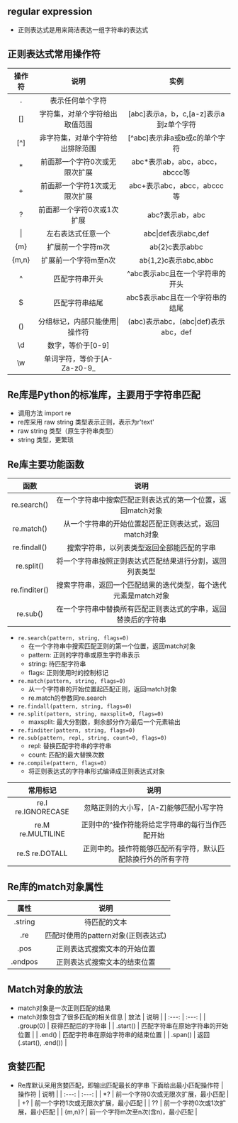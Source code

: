 ## regular expression
- 正则表达式是用来简洁表达一组字符串的表达式

## 正则表达式常用操作符
| 操作符 | 说明 | 实例 |
| :---: | :---: | :---: |
| . | 表示任何单个字符 | | 
| [] | 字符集，对单个字符给出取值范围 | [abc]表示a，b，c,[a-z]表示a到z单个字符 | 
| [^] | 非字符集，对单个字符给出排除范围 | [^abc]表示非a或b或c的单个字符 | 
| * | 前面那一个字符0次或无限次扩展 | abc*表示ab，abc，abcc，abccc等 | 
| + | 前面那一个字符1次或无限次扩展 | abc+表示abc，abcc，abccc等 | 
| ? | 前面那一个字符0次或1次扩展 | abc?表示ab，abc | 
| \| | 左右表达式任意一个 | abc\|def表示abc,def | 
| {m} | 扩展前一个字符m次 | ab{2}c表示abbc | 
| {m,n} | 扩展前一个字符m至n次 | ab{1,2}c表示abc,abbc | 
| ^ | 匹配字符串开头 | ^abc表示abc且在一个字符串的开头 | 
| $ | 匹配字符串结尾 | abc$表示abc且在一个字符串的结尾 | 
| () | 分组标记，内部只能使用\|操作符 | (abc)表示abc，(abc\|def)表示abc，def | 
| \d | 数字，等价于[0-9] | 
| \w | 单词字符，等价于[A-Za-z0-9_ |  | 

## Re库是Python的标准库，主要用于字符串匹配
- 调用方法  import re
- re库采用 raw string 类型表示正则，表示为r'text'
- raw string 类型（原生字符串类型）
- string 类型，更繁琐

## Re库主要功能函数
| 函数 | 说明 |
| :---: | :---: |
| re.search() | 在一个字符串中搜索匹配正则表达式的第一个位置，返回match对象 |
| re.match() | 从一个字符串的开始位置起匹配正则表达式，返回match对象|
| re.findall() | 搜索字符串，以列表类型返回全部能匹配的字串 |
| re.split() | 将一个字符串按照正则表达式匹配结果进行分割，返回列表类型 |
| re.finditer() | 搜索字符串，返回一个匹配结果的迭代类型，每个迭代元素是match对象 |
| re.sub() | 在一个字符串中替换所有匹配正则表达式的字串，返回替换后的字符串 |

- ```re.search(pattern, string, flags=0)```
  - 在一个字符串中搜索匹配正则的第一个位置，返回match对象
  - pattern: 正则的字符串或原生字符串表示
  - string: 待匹配字符串
  - flags: 正则使用时的控制标记
- ```re.match(pattern, string, flags=0)```
  - 从一个字符串的开始位置起匹配正则，返回match对象
  - re.match的参数同re.search
- ```re.findall(pattern, string, flags=0)```
- ```re.split(pattern, string, maxsplit=0, flags=0)```
  - maxsplit: 最大分割数，剩余部分作为最后一个元素输出
- ```re.finditer(pattern, string, flags=0)```
- ```re.sub(pattern, repl, string, count=0, flags=0)```
  - repl: 替换匹配字符串的字符串
  - count: 匹配的最大替换次数
- ```re.compile(pattern, flags=0)```
  - 将正则表达式的字符串形式编译成正则表达式对象

| 常用标记 | 说明 |
| :---: | :---: |
| re.I re.IGNORECASE | 忽略正则的大小写，[A-Z]能够匹配小写字符 |
| re.M re.MULTILINE | 正则中的^操作符能将给定字符串的每行当作匹配开始 |
| re.S re.DOTALL | 正则中的。操作符能够匹配所有字符，默认匹配除换行外的所有字符 |

## Re库的match对象属性
| 属性 | 说明 |
| :---: | :---: |
| .string | 待匹配的文本 |
| .re | 匹配时使用的pattern对象(正则表达式) |
| .pos | 正则表达式搜索文本的开始位置 |
| .endpos | 正则表达式搜索文本的结束位置 |

## Match对象的放法
- match对象是一次正则匹配的结果
- match对象包含了很多匹配的相关信息
| 放法 | 说明 |
| :---: | :---: |
| .group(0) | 获得匹配后的字符串 |
| .start() | 匹配字符串在原始字符串的开始位置 |
| .end() | 匹配字符串在原始字符串的结束位置 |
| .span() | 返回(.start(), .end()) |

## 贪婪匹配
- Re库默认采用贪婪匹配，即输出匹配最长的字串
下面给出最小匹配操作符
| 操作符 | 说明 |
| :---: | :---: |
| *? | 前一个字符0次或无限次扩展，最小匹配 |
| +? | 前一个字符1次或无限次扩展，最小匹配 |
| ?? | 前一个字符0次或1次扩展，最小匹配 |
| {m,n}? | 前一个字符m次至n次(含n)，最小匹配 |
